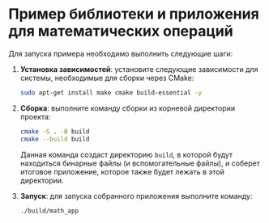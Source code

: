 # Пример библиотеки и приложения для математических операций

Для запуска примера необходимо выполнить следующие шаги:

1. **Установка зависимостей**: установите следующие зависимости для системы, необходимые для сборки через CMake:

   ```bash
   sudo apt-get install make cmake build-essential -y
   ```

2. **Сборка**: выполните команду сборки из корневой директории проекта:

   ```bash
   cmake -S . -B build
   cmake --build build
   ```

    Данная команда создаст директорию `build`, в которой будут находиться бинарные файлы (и вспомогательные файлы), и соберет итоговое приложение, которое также будет лежать в этой директории.

3. **Запуск**: для запуска собранного приложения выполните команду:

   ```bash
   ./build/math_app
   ```
